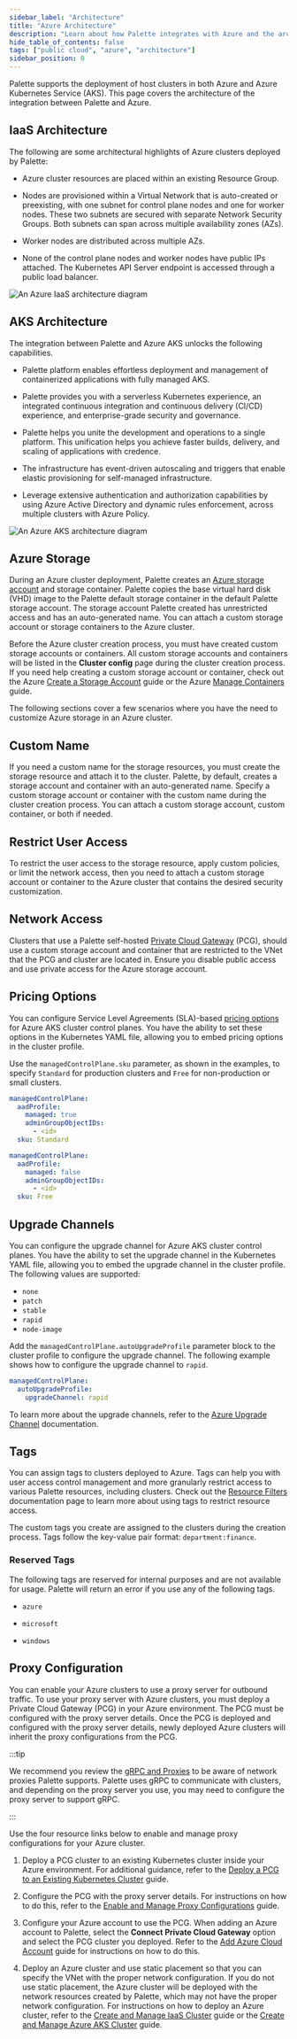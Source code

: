```yaml
---
sidebar_label: "Architecture"
title: "Azure Architecture"
description: "Learn about how Palette integrates with Azure and the architecture that powers the integration"
hide_table_of_contents: false
tags: ["public cloud", "azure", "architecture"]
sidebar_position: 0
---
```


Palette supports the deployment of host clusters in both Azure and Azure Kubernetes Service (AKS). This page covers the
architecture of the integration between Palette and Azure.

## IaaS Architecture

The following are some architectural highlights of Azure clusters deployed by Palette:

- Azure cluster resources are placed within an existing Resource Group.

- Nodes are provisioned within a Virtual Network that is auto-created or preexisting, with one subnet for control plane
  nodes and one for worker nodes. These two subnets are secured with separate Network Security Groups. Both subnets can
  span across multiple availability zones (AZs).

- Worker nodes are distributed across multiple AZs.

- None of the control plane nodes and worker nodes have public IPs attached. The Kubernetes API Server endpoint is
  accessed through a public load balancer.

![An Azure IaaS architecture diagram](/clusters_azure_architecture_iaas-overview.webp)

## AKS Architecture

The integration between Palette and Azure AKS unlocks the following capabilities.

- Palette platform enables effortless deployment and management of containerized applications with fully managed AKS.

- Palette provides you with a serverless Kubernetes experience, an integrated continuous integration and continuous
  delivery (CI/CD) experience, and enterprise-grade security and governance.

- Palette helps you unite the development and operations to a single platform. This unification helps you achieve faster
  builds, delivery, and scaling of applications with credence.

- The infrastructure has event-driven autoscaling and triggers that enable elastic provisioning for self-managed
  infrastructure.

- Leverage extensive authentication and authorization capabilities by using Azure Active Directory and dynamic rules
  enforcement, across multiple clusters with Azure Policy.

![An Azure AKS architecture diagram](/clusters_azure_architecture_aks-diagram.webp)

## Azure Storage

During an Azure cluster deployment, Palette creates an
[Azure storage account](https://learn.microsoft.com/en-us/azure/storage/common/storage-account-overview) and storage
container. Palette copies the base virtual hard disk (VHD) image to the Palette default storage container in the default
Palette storage account. The storage account Palette created has unrestricted access and has an auto-generated name. You
can attach a custom storage account or storage containers to the Azure cluster.

Before the Azure cluster creation process, you must have created custom storage accounts or containers. All custom
storage accounts and containers will be listed in the **Cluster config** page during the cluster creation process. If
you need help creating a custom storage account or container, check out the Azure
[Create a Storage Account](https://learn.microsoft.com/en-us/azure/storage/common/storage-account-create?tabs=azure-portal)
guide or the Azure [Manage Containers](https://learn.microsoft.com/en-us/azure/storage/blobs/blob-containers-portal)
guide.

The following sections cover a few scenarios where you have the need to customize Azure storage in an Azure cluster.

## Custom Name

If you need a custom name for the storage resources, you must create the storage resource and attach it to the cluster.
Palette, by default, creates a storage account and container with an auto-generated name. Specify a custom storage
account or container with the custom name during the cluster creation process. You can attach a custom storage account,
custom container, or both if needed.

## Restrict User Access

To restrict the user access to the storage resource, apply custom policies, or limit the network access, then you need
to attach a custom storage account or container to the Azure cluster that contains the desired security customization.

## Network Access

Clusters that use a Palette self-hosted [Private Cloud Gateway](../../pcg/architecture.md) (PCG), should use a custom
storage account and container that are restricted to the VNet that the PCG and cluster are located in. Ensure you
disable public access and use private access for the Azure storage account.

## Pricing Options

You can configure Service Level Agreements (SLA)-based
[pricing options](https://learn.microsoft.com/en-us/azure/aks/free-standard-pricing-tiers) for Azure AKS cluster control
planes. You have the ability to set these options in the Kubernetes YAML file, allowing you to embed pricing options in
the cluster profile.

Use the `managedControlPlane.sku` parameter, as shown in the examples, to specify `Standard` for production clusters and
`Free` for non-production or small clusters.

<Tabs queryString="charge-options">
<TabItem label="Standard" value="standard">

```yaml
managedControlPlane:
  aadProfile:
    managed: true
    adminGroupObjectIDs:
      - <id>
  sku: Standard
```

</TabItem>

<TabItem label="Free" value="free">

```yaml
managedControlPlane:
  aadProfile:
    managed: false
    adminGroupObjectIDs:
      - <id>
  sku: Free
```

</TabItem>

</Tabs>

## Upgrade Channels

You can configure the upgrade channel for Azure AKS cluster control planes. You have the ability to set the upgrade
channel in the Kubernetes YAML file, allowing you to embed the upgrade channel in the cluster profile. The following
values are supported:

- `none`
- `patch`
- `stable`
- `rapid`
- `node-image`

Add the `managedControlPlane.autoUpgradeProfile` parameter block to the cluster profile to configure the upgrade
channel. The following example shows how to configure the upgrade channel to `rapid`.

```yaml
managedControlPlane:
  autoUpgradeProfile:
    upgradeChannel: rapid
```

To learn more about the upgrade channels, refer to the
[Azure Upgrade Channel](https://learn.microsoft.com/en-us/azure/aks/auto-upgrade-cluster) documentation.

## Tags

You can assign tags to clusters deployed to Azure. Tags can help you with user access control management and more
granularly restrict access to various Palette resources, including clusters. Check out the
[Resource Filters](../../cluster-management/cluster-tag-filter/create-add-filter.md) documentation page to learn more
about using tags to restrict resource access.

The custom tags you create are assigned to the clusters during the creation process. Tags follow the key-value pair
format: `department:finance`.

### Reserved Tags

The following tags are reserved for internal purposes and are not available for usage. Palette will return an error if
you use any of the following tags.

- `azure`

- `microsoft`

- `windows`

## Proxy Configuration

You can enable your Azure clusters to use a proxy server for outbound traffic. To use your proxy server with Azure
clusters, you must deploy a Private Cloud Gateway (PCG) in your Azure environment. The PCG must be configured with the
proxy server details. Once the PCG is deployed and configured with the proxy server details, newly deployed Azure
clusters will inherit the proxy configurations from the PCG.

:::tip

We recommend you review the [gRPC and Proxies](../../../architecture/grps-proxy.md) to be aware of network proxies
Palette supports. Palette uses gRPC to communicate with clusters, and depending on the proxy server you use, you may
need to configure the proxy server to support gRPC.

:::

Use the four resource links below to enable and manage proxy configurations for your Azure cluster.

1. Deploy a PCG cluster to an existing Kubernetes cluster inside your Azure environment. For additional guidance, refer
   to the [Deploy a PCG to an Existing Kubernetes Cluster](../../pcg/deploy-pcg-k8s.md) guide.

2. Configure the PCG with the proxy server details. For instructions on how to do this, refer to the
   [Enable and Manage Proxy Configurations](../../pcg/manage-pcg/configure-proxy.md) guide.

3. Configure your Azure account to use the PCG. When adding an Azure account to Palette, select the **Connect Private
   Cloud Gateway** option and select the PCG cluster you deployed. Refer to the
   [Add Azure Cloud Account](./azure-cloud.md) guide for instructions on how to do this.

4. Deploy an Azure cluster and use static placement so that you can specify the VNet with the proper network
   configuration. If you do not use static placement, the Azure cluster will be deployed with the network resources
   created by Palette, which may not have the proper network configuration. For instructions on how to deploy an Azure
   cluster, refer to the [Create and Manage IaaS Cluster](./create-azure-cluster.md) guide or the
   [Create and Manage Azure AKS Cluster](./azure.md) guide.

